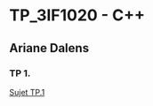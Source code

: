 # TP_3IF1020 - C++

## Ariane Dalens

### TP 1.

[Sujet TP.1](https://wdi.centralesupelec.fr/3IF1020/SystExercice1)